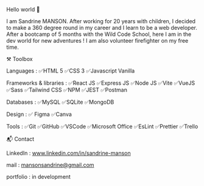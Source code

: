 Hello world 👋

I am Sandrine MANSON. After working for 20 years with children, I decided to make a 360 degree round in my career and I learn to be a web developer.
After a bootcamp of 5 months with the Wild Code School, here I am in the dev world for new adventures !
I am also volunteer firefighter on my free time.



 ⚒️ Toolbox
 
Languages :
✅HTML 5
✅CSS 3
✅Javascript Vanilla

Frameworks & libraries :
✅React JS
✅Express JS
✅Node JS
✅Vite
✅VueJS
✅Sass
✅Tailwind CSS
✅NPM
✅JEST
✅Postman

        
Databases :
✅MySQL
✅SQLite 
✅MongoDB

Design :
✅ Figma
✅Canva

Tools :
✅Git
✅GitHub
✅VSCode
✅Microsoft Office
✅EsLint
✅Prettier
✅Trello      



📬 Contact 

LinkedIn : 
www.linkedin.com/in/sandrine-manson

mail : 
mansonsandrine@gmail.com

portfolio : 
in development

